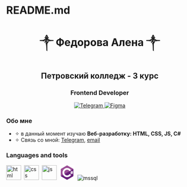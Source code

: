 # README.md
<div id="header" align="center">
  <h1>༒︎ Федорова Алена ༒︎</h1>
  <h2>Петровский колледж - 3 курс</h2>
  <h3>Frontend Developer</h3>
</div>

<div id="socials" align="center">
  <a href="https://t.me/blvdesgrxve"> 
   <img src="https://img.shields.io/badge/Telegram-blue?style=for-the-badge&logo=telegram&logoColor=white" alt="Telegram" />
  </a>
 <a href="https://www.figma.com/@blvdie"> 
  <img src="https://img.shields.io/badge/Figma-F24E1E?style=for-the-badge&logo=figma&logoColor=white" alt="Figma" />
 </a>
</div>

### Обо мне
- ✧ в данный момент изучаю **Веб-разработку: HTML, CSS, JS, C#**
- ✧ Связь со мной: [Telegram](https://t.me/blvdesgrxve), [email](mailto:neendtochno@gmail.com)

### Languages and tools
<img src="https://cdn.jsdelivr.net/gh/devicons/devicon/icons/html5/html5-original.svg" title="html" width="40" height="40"/>&nbsp;
<img src="https://cdn.jsdelivr.net/gh/devicons/devicon/icons/css3/css3-original.svg" title="css" width="40" height="40"/>&nbsp;
<img src="https://cdn.jsdelivr.net/gh/devicons/devicon/icons/javascript/javascript-original.svg" title="js" width="40" height="40"/>&nbsp;
<img src="https://raw.githubusercontent.com/devicons/devicon/master/icons/csharp/csharp-original.svg" alt="csharp" width="40" height="40"/>&nbsp;
<img src="https://www.svgrepo.com/show/303229/microsoft-sql-server-logo.svg" alt="mssql" width="40" height="40"/>&nbsp;
